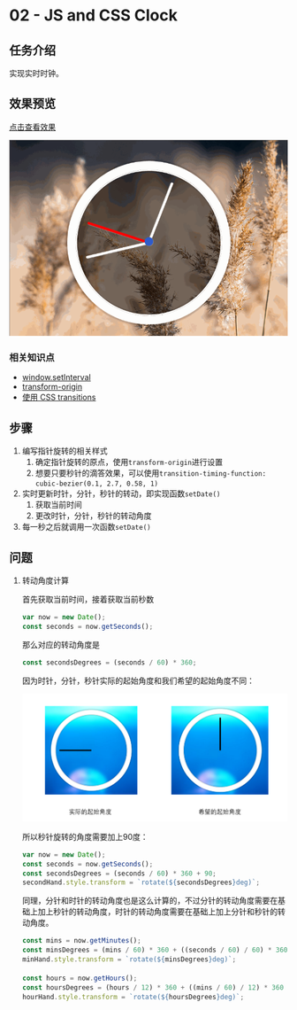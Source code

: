 # 02 - JS and CSS Clock

## 任务介绍

实现实时时钟。

## 效果预览

[点击查看效果](https://miraclezys.github.io/JavaScript30/02%20-%20JS%20and%20CSS%20Clock/index-ME.html)

![clock](./image/b.gif)

### 相关知识点

* [window.setInterval](https://developer.mozilla.org/zh-CN/docs/Web/API/Window/setInterval)
* [transform-origin](https://developer.mozilla.org/zh-CN/docs/Web/CSS/transform-origin)
* [使用 CSS transitions](https://developer.mozilla.org/zh-CN/docs/Web/CSS/CSS_Transitions/Using_CSS_transitions)

## 步骤

1. 编写指针旋转的相关样式
   1. 确定指针旋转的原点，使用`transform-origin`进行设置
   2. 想要只要秒针的滴答效果，可以使用`transition-timing-function: cubic-bezier(0.1, 2.7, 0.58, 1)`
2. 实时更新时针，分针，秒针的转动，即实现函数`setDate()`
   1. 获取当前时间
   2. 更改时针，分针，秒针的转动角度
3. 每一秒之后就调用一次函数`setDate()`


## 问题

1. 转动角度计算

   首先获取当前时间，接着获取当前秒数

   ```javascript
   var now = new Date();
   const seconds = now.getSeconds();
   ```

   那么对应的转动角度是

   ```javascript
   const secondsDegrees = (seconds / 60) * 360;
   ```

   因为时针，分针，秒针实际的起始角度和我们希望的起始角度不同：

   ![clock](./image/img3.png)

   所以秒针旋转的角度需要加上90度：

   ```javascript
   var now = new Date();
   const seconds = now.getSeconds();
   const secondsDegrees = (seconds / 60) * 360 + 90;
   secondHand.style.transform = `rotate(${secondsDegrees}deg)`;
   ```

   同理，分针和时针的转动角度也是这么计算的，不过分针的转动角度需要在基础上加上秒针的转动角度，时针的转动角度需要在基础上加上分针和秒针的转动角度。

   ```javascript
   const mins = now.getMinutes();
   const minsDegrees = (mins / 60) * 360 + ((seconds / 60) / 60) * 360 + 90;
   minHand.style.transform = `rotate(${minsDegrees}deg)`;

   const hours = now.getHours();
   const hoursDegrees = (hours / 12) * 360 + ((mins / 60) / 12) * 360 + ((seconds / 60) / 60 / 12) * 360 + 90;
   hourHand.style.transform = `rotate(${hoursDegrees}deg)`;
   ```

   ​